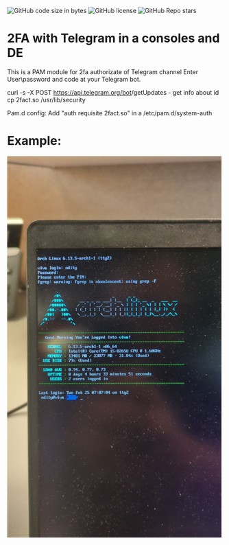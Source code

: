 <img alt="GitHub code size in bytes" src="https://img.shields.io/github/languages/code-size/oditynet/2fact-telegram"></img>
<img alt="GitHub license" src="https://img.shields.io/github/license/oditynet/2fact-telegram"></img>
<img alt="GitHub Repo stars" src="https://img.shields.io/github/stars/oditynet/2fact-telegram"></img>

# 2FA with Telegram in a consoles and DE 

This is a PAM module for 2fa authorizate of Telegram channel
Enter User\password and code at your Telegram bot.

curl -s -X POST https://api.telegram.org/bot<SECURITY>/getUpdates - get info about id
cp 2fact.so /usr/lib/security

Pam.d config:
Add "auth	requisite	2fact.so" in a /etc/pam.d/system-auth

Example:
==========================

<img src="https://github.com/oditynet/2fact-telegram/blob/main/out.jpg" title="example" width="500" />
